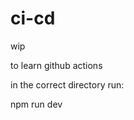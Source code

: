# ci-cd 

wip 

to learn github actions

in the correct directory run:

npm run dev                                       
